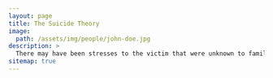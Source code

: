 ```yaml
---
layout: page
title: The Suicide Theory
image: 
  path: /assets/img/people/john-doe.jpg
description: >
  There may have been stresses to the victim that were unknown to family and friends.
sitemap: true
---
```

